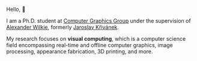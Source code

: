 Hello, 👋

I am a Ph.D. student at [Computer Graphics Group](https://cgg.mff.cuni.cz) under the supervision of [Alexander Wilkie](https://cgg.mff.cuni.cz/~wilkie/), formerly [Jaroslav Křivánek](http://cgg.mff.cuni.cz/~jaroslav/).

My research focuses on **visual computing**, which is a computer science field encompassing real-time and offline computer graphics, image processing, appearance fabrication, 3D printing, and more.
